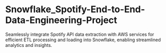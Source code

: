 # Snowflake_Spotify-End-to-End-Data-Engineering-Project
Seamlessly integrate Spotify API data extraction with AWS services for efficient ETL processing and loading into Snowflake, enabling streamlined analytics and insights.
